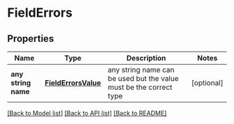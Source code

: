 # FieldErrors


## Properties
Name | Type | Description | Notes
------------ | ------------- | ------------- | -------------
**any string name** | [**FieldErrorsValue**](FieldErrorsValue.md) | any string name can be used but the value must be the correct type | [optional]

[[Back to Model list]](../README.md#documentation-for-models) [[Back to API list]](../README.md#documentation-for-api-endpoints) [[Back to README]](../README.md)


